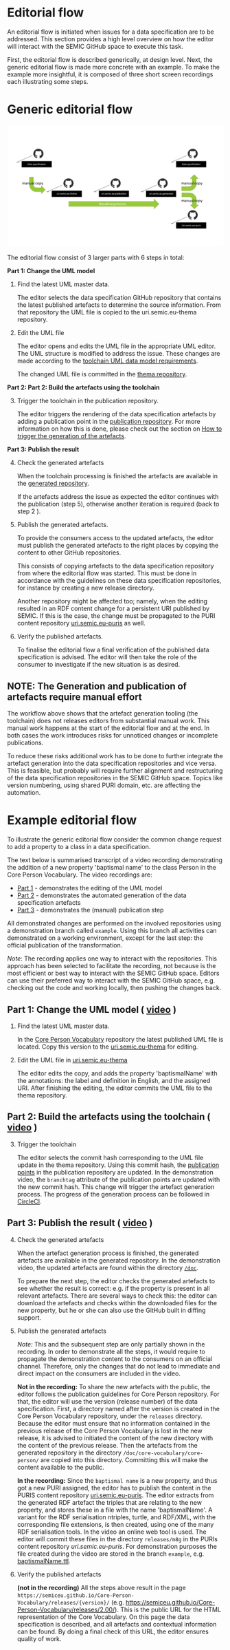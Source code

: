 # Editorial flow

An editorial flow is initiated when issues for a data specification are to be addressed.
This section provides a high level overview on how the editor will interact with the SEMIC GitHub space to execute this task.

First, the editorial flow is described generically, at design level. 
Next, the generic editorial flow is made more concrete with an example.
To make the example more insightful, it is composed of three short screen recordings each illustrating some steps.

# Generic editorial flow


![Generic editorial flow](./images/editorial-flow-generic.jpg)


The editorial flow consist of 3 larger parts with 6 steps in total:

**Part 1: Change the UML model**

1. Find the latest UML master data.

   The editor selects the data specification GitHub repository that contains the latest published artefacts to determine the source information.
   From that repository the UML file is copied to the uri.semic.eu-thema repository.


2. Edit the UML file 

   The editor opens and edits the UML file in the appropriate UML editor. 
   The UML structure is modified to address the issue.
   These changes are made according to the [toolchain UML data model requirements](./datamodel.md). 

   The changed UML file is committed in the [thema repository](https://github.com/SEMICeu/uri.semic.eu-thema).
   
 **Part 2: Part 2: Build the artefacts using the toolchain**

3. Trigger the toolchain in the publication repository.

   The editor triggers the rendering of the data specification artefacts by adding a publication point in the [publication repository](https://github.com/SEMICeu/uri.semic.eu-publication).
   For more information on how this is done, please check out the section on [How to trigger the generation of the artefacts](./toolchain.md#howto-trigger-the-generation-of-the-artefacts).  

**Part 3: Publish the result**

4. Check the generated artefacts

   When the toolchain processing is finished the artefacts are available in the [generated repository](https://github.com/SEMICeu/uri.semic.eu-generated).

   If the artefacts address the issue as expected the editor continues with the publication (step 5), otherwise another iteration is required (back to step 2 ).

5. Publish the generated artefacts.

   To provide the consumers access to the updated artefacts, the editor must publish the generated artefacts to the right places by copying the content to other GitHub repositories.
   
   This consists of copying artefacts to the data specification repository from where the editorial flow was started. 
   This must be done in accordance with the guidelines on these data specification repositories, for instance by creating a new release directory.

   Another repository might be affected too; namely, when the editing resulted in an RDF content change for a persistent URI published by SEMIC.
   If this is the case, the change must be propagated to the PURI content repository [uri.semic.eu-puris](https://github.com/SEMICeu/uri.semic.eu-puris) as well.
   

6. Verify the published artefacts.

   To finalise the editorial flow a final verification of the published data specification is advised.
   The editor will then take the role of the consumer to investigate if the new situation is as desired.


## NOTE: The Generation and publication of artefacts require manual effort

The workflow above shows that the artefact generation tooling (the toolchain) does not releases editors from substantial manual work.
This manual work happens at the start of the editorial flow and at the end.
In both cases the work introduces risks for unnoticed changes or incomplete publications.

To reduce these risks additional work has to be done to further integrate the artefact generation into the data specification repositories and vice versa.
This is feasible, but probably will require further alignment and restructuring of the data specification repositories in the SEMIC GitHub space.
Topics like version numbering, using shared PURI domain, etc. are affecting the automation.



# Example editorial flow

To illustrate the generic editorial flow consider the common change request to add a property to a class in a data specification. 

The text below is summarised transcript of a video recording demonstrating the addition of a new property 'baptismal name' to the class Person in the Core Person Vocabulary.
The video recordings are:
 
   - [Part 1](https://github.com/SEMICeu/documentation/blob/main/images/step1.mp4?raw=true) - demonstrates the editing of the UML model
   - [Part 2](https://github.com/SEMICeu/documentation/blob/main/images/step2.mp4?raw=true) - demonstrates the automated generation of the data specification artefacts
   - [Part 3](https://github.com/SEMICeu/documentation/blob/main/images/step3.mp4?raw=true) - demonstrates the (manual) publication step

All demonstrated changes are performed on the involved repositories using a demonstration branch called `example`.
Using this branch all activities can demonstrated on a working environment, except for the last step: the official publication of the transformation.

*Note*: The recording applies one way to interact with the repositories. 
This approach has been selected to facilitate the recording, not because is the most efficient or best way to interact with the SEMIC GitHub space.
Editors can use their preferred way to interact with the SEMIC GitHub space, e.g. checking out the code and working locally, then pushing the changes back.


## Part 1: Change the UML model ( [video](https://github.com/SEMICeu/documentation/blob/main/images/step1.mp4?raw=true) )

1. Find the latest UML master data.

    In the [Core Person Vocabulary](https://github.com/SEMICeu/Core-Person-Vocabulary/tree/master/releases/2.00/uml) repository the latest published UML file is located.
    Copy this version to the [uri.semic.eu-thema](https://github.com/SEMICeu/uri.semic.eu-thema) for editing.
    

2. Edit the UML file in [uri.semic.eu-thema](https://github.com/SEMICeu/uri.semic.eu-thema)

   The editor edits the copy, and adds the property 'baptismalName' with the annotations: the label and definition in English, and the assigned URI.
   After finishing the editing, the editor commits the UML file to the thema repository.
   
## Part 2: Build the artefacts using the toolchain ( [video](https://github.com/SEMICeu/documentation/blob/main/images/step2.mp4?raw=true) )

3. Trigger the toolchain 

   The editor selects the commit hash corresponding to the UML file update in the thema repository. 
   Using this commit hash, the [publication points](https://github.com/SEMICeu/uri.semic.eu-publication/blob/example/config/dev/publication.json) in the publication repository are updated. 
   In the demonstration video, the `branchtag` attribute of the publication points are updated with the new commit hash.
   This change will trigger the artefact generation process.
   The progress of the generation process can be followed in [CircleCI](http://circleci.com).


## Part 3: Publish the result ( [video](https://github.com/SEMICeu/documentation/blob/main/images/step3.mp4?raw=true) )

4. Check the generated artefacts

   When the artefact generation process is finished, the generated artefacts are available in the generated repository.
   In the demonstration video, the updated artefacts are found within the directory [`/doc`](https://github.com/SEMICeu/uri.semic.eu-generated/tree/example/doc). 

   To prepare the next step, the editor checks the generated artefacts to see whether the result is correct: e.g. if the property is present in all relevant artefacts.
   There are several ways to check this: the editor can download the artefacts and checks within the downloaded files for the new property, but he or she can also use the GitHub built in diffing support.

5. Publish the generated artefacts 

   *Note:* This and the subsequent step are only partially shown in the recording. 
   In order to demonstrate all the steps, it would require to propagate the demonstration content to the consumers on an official channel.
   Therefore, only the changes that do not lead to immediate and direct impact on the consumers are included in the video.

   **Not in the recording:** To share the new artefacts with the public, the editor follows the publication guidelines for Core Person repository. 
   For that, the editor will use the version (release number) of the data specification.
   First, a directory named after the version is created in the Core Person Vocabulary repository, under the `releases` directory.
   Because the editor must ensure that no information contained in the previous release of the Core Person Vocabulary is lost in the new release, it is advised to initiated the content of the new directory with the content of the previous release.
   Then the artefacts from the generated repository in the directory `/doc/core-vocabulary/core-person/` are copied into this directory.
   Committing this will make the content available to the public.

   **In the recording:** Since the `baptismal name` is a new property, and thus got a new PURI assigned, the editor has to publish the content in the PURIS content repository [uri.semic.eu-puris](https://github.com/SEMICeu/uri.semic.eu-puris). 
   The editor extracts from the generated RDF artefact the triples that are relating to the new property, and stores these in a file with the name 'baptismalName'. 
   A variant for the RDF serialisation ntriples, turtle, and RDF/XML, with the corresponding file extensions, is then created, using one of the many RDF serialisation tools. In the video an online web tool is used.
   The editor will commit these files in the directory `releases/m8g` in the PURIs content repository *uri.semic.eu-puris*.
   For demonstration purposes the file created during the video are stored in the branch `example`, e.g. [baptismalName.ttl](https://github.com/SEMICeu/uri.semic.eu-puris/blob/example/releases/m8g/baptismalName.ttl).
   

   

6. Verify the published artefacts 
    
   **(not in the recording)** All the steps above result in the page  `https://semiceu.github.io/Core-Person-Vocabulary/releases/{version}/` (e.g. https://semiceu.github.io/Core-Person-Vocabulary/releases/2.00/). 
   This is the public URL for the HTML representation of the Core Vocabulary. 
   On this page the data specification is described, and all artefacts and contextual information can be found.
   By doing a final check of this URL, the editor ensures quality of work.
   
    
    
